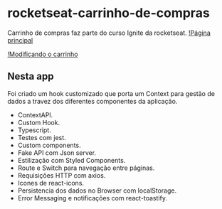# rocketseat-carrinho-de-compras
Carrinho de compras faz parte do curso Ignite da rocketseat.
[!Página principal](https://github.com/romualdo-ah/rocketseat-carrinho-de-compras/blob/master/public/screencapture-localhost-3000-2021-06-30-15_05_54.png?raw=true)

[!Modificando o carrinho](https://github.com/romualdo-ah/rocketseat-carrinho-de-compras/blob/master/public/screencapture-localhost-3000-cart-2021-06-30-15_06_36.png?raw=true)
## Nesta app

Foi criado um hook customizado que porta um Context para gestão de dados a travez dos diferentes componentes da aplicação.

- ContextAPI.
- Custom Hook.
- Typescript.
- Testes com jest.
- Custom components.
- Fake API com Json server.
- Estilização com Styled Components.
- Route e Switch para navegação entre páginas.
- Requisições HTTP com axios.
- Icones de react-icons.
- Persistencia dos dados no Browser com localStorage.
- Error Messaging e notificações com react-toastify.
